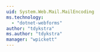 ```yaml
---
uid: System.Web.Mail.MailEncoding
ms.technology: 
  - "dotnet-webforms"
author: "tdykstra"
ms.author: "tdykstra"
manager: "wpickett"
---
```


